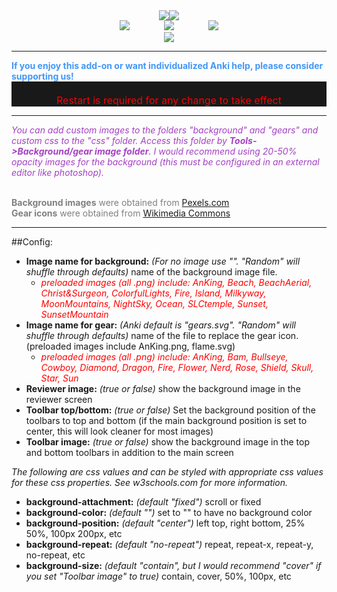 <center><div style="vertical-align:middle;"><a href="https://www.ankingmed.com"><img src="../../addons21/1210908941/AnKing/AnKingSmall.png"></a><a href="https://www.ankingmed.com"><img src="../../addons21/1210908941/AnKing/TheAnKing.png"></a></div></center>

<center><a href="https://www.facebook.com/ankingmed"><img src="../../addons21/1210908941/AnKing/Facebook.jpg"></a>
&nbsp;&nbsp;&nbsp;&nbsp;&nbsp;&nbsp;&nbsp;&nbsp;&nbsp;&nbsp;&nbsp;&nbsp;&nbsp;<a href="https://www.instagram.com/ankingmed"><img src="../../addons21/1210908941/AnKing/Instagram.jpg"></a>
&nbsp;&nbsp;&nbsp;&nbsp;&nbsp;&nbsp;&nbsp;&nbsp;&nbsp;&nbsp;&nbsp;&nbsp;&nbsp;<a href="https://www.youtube.com/theanking"><img src="../../addons21/1210908941/AnKing/YouTube.jpg"></a></center>

<center><a href="https://www.patreon.com/ankingmed"><img src="../../addons21/1210908941/AnKing/Patreon.jpg"></a></center>

---

<div style="color: #4297F9;"><b>If you enjoy this add-on or want individualized Anki help, please consider supporting us!</b></div>

<div style="color: red; font-size: 16px; background-color: rgb(25, 25, 25); text-align: center;"><br>Restart is required for any change to take effect<br></div>

---

_<div style="color:#A440C3;">You can add custom images to the folders "background" and "gears" and custom css to the "css" folder.  Access this folder by <b>Tools->Background/gear image folder</b>. I would recommend using 20-50% opacity images for the background (this must be configured in an external editor like photoshop).</div>_

<span style="color:grey;"><br><b>Background images</b> were obtained from</span> [Pexels.com](https://www.pexels.com/photo-license/)
<span style="color:grey;"><br><b>Gear icons</b> were obtained from</span> [Wikimedia Commons](https://commons.wikimedia.org/wiki/Category:Noto_Color_Emoji_Pie)

---

##Config:

* **Image name for background:** _(For no image use "". "Random" will shuffle through defaults)_ name of the background image file. 
    * _<span style="color:red;">preloaded images (all .png) include: AnKing, Beach, BeachAerial, Christ&Surgeon, ColorfulLights, Fire, Island, Milkyway, MoonMountains, NightSky, Ocean, SLCtemple, Sunset, SunsetMountain</div>_
* **Image name for gear:** _(Anki default is "gears.svg". "Random" will shuffle through defaults)_ name of the file to replace the gear icon. (preloaded images include AnKing.png, flame.svg)
    * _<span style="color:red;">preloaded images (all .png) include: AnKing, Bam, Bullseye, Cowboy, Diamond, Dragon, Fire, Flower, Nerd, Rose, Shield, Skull, Star, Sun</div>_
* **Reviewer image:** _(true or false)_ show the background image in the reviewer screen
* **Toolbar top/bottom:** _(true or false)_ Set the background position of the toolbars to top and bottom (if the main background position is set to center, this will look cleaner for most images)
* **Toolbar image:** _(true or false)_ show the background image in the top and bottom toolbars in addition to the main screen


_The following are css values and can be styled with appropriate css values for these css properties. See w3schools.com for more information._

* **background-attachment:** _(default "fixed")_ scroll or fixed
* **background-color:** _(default "")_ set to "" to have no background color
* **background-position:** _(default "center")_ left top, right bottom, 25% 50%, 100px 200px, etc
* **background-repeat:** _(default "no-repeat")_ repeat, repeat-x, repeat-y, no-repeat, etc
* **background-size:** _(default "contain", but I would recommend "cover" if you set "Toolbar image" to true)_ contain, cover, 50%, 100px, etc 


